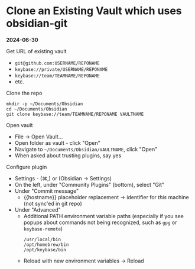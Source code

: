 # Clone an Existing Vault which uses obsidian-git

**2024-06-30**

Get URL of existing vault

* `git@github.com:USERNAME/REPONAME`
* `keybase://private/USERNAME/REPONAME`
* `keybase://team/TEAMNAME/REPONAME`
* etc.

Clone the repo

```
mkdir -p ~/Documents/Obsidian
cd ~/Documents/Obsidian
git clone keybase://team/TEAMNAME/REPONAME VAULTNAME
```

Open vault

* File &#x2192; Open Vault...
* Open folder as vault - click "Open"
* Navigate to `~/Documents/Obsidian/VAULTNAME`, click "Open"
* When asked about trusting plugins, say yes

Configure plugin

* Settings - (&#x2318;,) or (Obsidian &#x2192; Settings)
* On the left, under "Community Plugins" (bottom), select "Git"
* Under "Commit message"
    * {{hostname}} placeholder replacement &#x2192; identifier for *this* machine (not sync'ed in git repo)
* Under "Advanced"
    * Additional PATH environment variable paths (especially if you see popups about commands not being recognized, such as `gpg` or `keybase-remote`)
        ```
        /usr/local/bin
        /opt/homebrew/bin
        /opt/keybase/bin
        ```
    * Reload with new environment variables &#x2192; Reload
